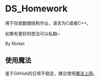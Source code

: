 # DS_Homework

用于存放数据结构作业，语言为C或者C++。

如果有更好的想法可以私戳~

By Nickel

## 使用魔法

鉴于GitHub的日常不稳定，建议使用[魔法上网](https://wallesspku.com)。





